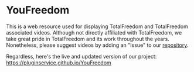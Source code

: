 # YouFreedom
This is a web resource used for displaying TotalFreedom and TotalFreedom associated videos. Although not directly affiliated with TotalFreedom, we take great pride in TotalFreedom and its work throughout the years. Nonetheless, please suggest videos by adding an "Issue" to our [repository](https://github.com/PluginService/YouFreedom/issues). 

Regardless, here's the live and updated version of our project:
https://pluginservice.github.io/YouFreedom
